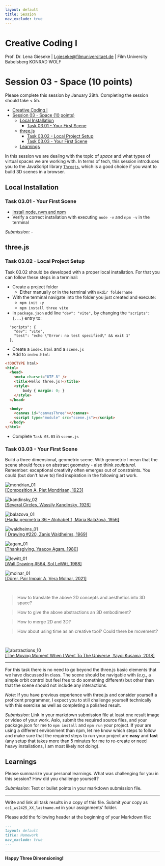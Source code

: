 ```yaml
---
layout: default
title: Session
nav_exclude: true
---
```



# Creative Coding I

Prof. Dr. Lena Gieseke \| l.gieseke@filmuniversitaet.de  \| Film University Babelsberg KONRAD WOLF
  


# Session 03 - Space (10 points)

Please complete this session by January 28th. Completing the session should take < 5h.  


* [Creative Coding I](#creative-coding-i)
* [Session 03 - Space (10 points)](#session-03---space-10-points)
    * [Local Installation](#local-installation)
        * [Task 03.01 - Your First Scene](#task-0301---your-first-scene)
    * [three.js](#threejs)
        * [Task 03.02 - Local Project Setup](#task-0302---local-project-setup)
        * [Task 03.03 - Your First Scene](#task-0303---your-first-scene)
    * [Learnings](#learnings)


In this session we are dealing with the topic of _space_ and what types of virtual spaces we are working with. In terms of tech, this session introduces you to the JavaScript library [`Threejs`](https://threejs.org/), which is a good choice if you want to build 3D scenes in a browser.

## Local Installation

### Task 03.01 - Your First Scene

* [Install node, nvm and npm](https://nodejs.org/en/download)
* Verify a correct installation with executing `node -v` and `npm -v` in the terminal

*Submission:* -

## three.js

### Task 03.02 - Local Project Setup

Task 03.02 should be developed with a proper local installation. For that you can follow these steps in a terminal:

* Create a project folder
    * Either manually or in the terminal with `mkdir foldername`
* With the terminal navigate into the folder you just created and execute:
    * `npm init -y`
    * `npm install three vite`
* In `package.json` add line `"dev": "vite",` by changing the `"scripts": {...}` entry to:

```
  "scripts": {
    "dev": "vite",
    "test": "echo \"Error: no test specified\" && exit 1"
  },
```
* Create a `index.html` and a `scene.js`
* Add to `index.html`:

```html
<!DOCTYPE html>
<html>
  <head>
    <meta charset="UTF-8" />
    <title>Hello three.js!</title>
    <style>
        body { margin: 0; }
    </style>
  </head>

  <body>
    <canvas id="canvasThree"></canvas>
    <script type="module" src="scene.js"></script> 
  </body>
</html>
```
* Complete `Task 03.03` in `scene.js`

### Task 03.03 - Your First Scene

Build a three dimensional, geometric scene. With geometric I mean that the scene should focus on abstract geometry - also think *sculptural*. Remember: exceptional creativity often emerges out of constraints. You could (but don't have to) find inspiration in the following art work. 


![mondrian_01](img/mondrian_01.png)  
[[Composition A, Piet Mondriaan, 1923]](https://www.wikiart.org/de/piet-mondrian/composition-a-1923) 

![kandinsky_02](img/kandinsky_02.jpg)  
[[Several Circles, Wassily Kandinsky, 1926]](https://en.wikipedia.org/wiki/File:Vassily_Kandinsky,_1926_-_Several_Circles,_Gugg_0910_25.jpg)

![balazova_01](img/balazova_01.jpg)  
[[Hadia geometria 36 – Alphabet 1, Mária Balážová, 1956]](https://www.1stdibs.com/art/prints-works-on-paper/abstract-prints-works-on-paper/yaacov-agam-thanksgiving/id-a_13123922/) 

![waldheims_01](img/waldheims_01.jpg)  
[[ Drawing #220, Zanis Waldheims, 1969]](https://post.moma.org/zanis-waldheims/) 

![agam_01](img/agam_01.png)  
[[Thanksgiving, Yaacov Agam, 1980]](https://www.1stdibs.com/art/prints-works-on-paper/abstract-prints-works-on-paper/yaacov-agam-thanksgiving/id-a_13123922/) 


![lewitt_01](img/lewitt_01.png)  
[[Wall Drawing #564, Sol LeWitt, 1988]](https://www.nytimes.com/2013/09/06/arts/design/sol-lewitt.html) 

![molnar_01](img/molnar_01.jpg)  
[[Dürer, Pair Impair A, Vera Molnar, 2021]](https://www.apollonia-art-exchanges.com/en/vera-molnar/) 


<br >

> How to translate the above 2D concepts and aesthetics into 3D space?  
  
> How to give the above abstractions an 3D embodiment?  
  
> How to merge 2D and 3D?
   
> How about using time as an creative tool? Could there be movement?

<br >

![abstractions_10](img/abstractions_10.jpg)  
[[The Moving Moment When I Went To The Universe, Yayoi Kusama, 2018]](https://ocula.com/art-galleries/victoria-miro-gallery/exhibitions/yayoi-kusama/)  

---

For this task there is no need to go beyond the three.js basic elements that we have discussed in class. The scene should be navigable with (e.g., a simple orbit control but feel free to do something different) but other than that the scene should not include any interactions.

*Note:* If you have previous experience with three.js and consider yourself a proficent programmer, I expect you to still challenge yourself technically with this exercise as well as completing a polished result.
  

*Submission*: Link in your markdown submission file at least one result image or video of your work. Aslo, submit the required source files, and your package.json for me to `npm install` and `npm run` your project. If your are using a different environment than npm, let me know which steps to follow and make sure that the required steps to run your project are **easy** and **fast** (any setup that takes more than 5 minutes for me to re-create or need heavy installations, I am most likely not doing).


## Learnings

Please summarize your personal learnings. What was challenging for you in this session? How did you challenge yourself?

*Submission*: Text or bullet points in your markdown submission file.  


---

Write and link all task results in a copy of this file. Submit your copy as `cc1_ws2425_XX_lastname.md` in your assignments' folder.

Please add the following header at the beginning of your Markdown file:

```md
---
layout: default
title: Homework
nav_exclude: true
---
```

---


**Happy Three Dimensioning!**
